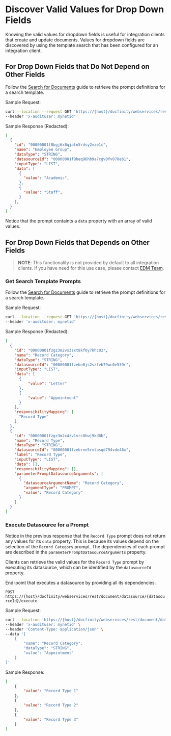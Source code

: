 # Discover Valid Values for Drop Down Fields

Knowing the valid values for dropdown fields is useful for integration clients that create and update documents. Values for dropdown fields are discovered by using the template search that has been configured for an integration client.

## For Drop Down Fields that Do Not Depend on Other Fields

Follow the [Search for Documents](/docs/document-search.md) guide to retrieve the prompt definitions for a search template.

Sample Request:
```bash
curl --location --request GET 'https://{host}/docfinity/webservices/rest/document/search/prompts/{searchID}/EXECUTION' \
--header 'x-audituser: mynetid' 
```

Sample Response (Redacted):

```json
[
  {
    "id": "00000001f8bgj6x8qjatn5rdsy2vze1c",
    "name": "Employee Group",
    "dataType": "STRING",
    "datasourceId": "00000001f8beq96hb9a7cgv0fv078eb1",
    "inputType": "LIST",
    "data": [
      {
        "value": "Academic",
      },
      {
        "value": "Staff",
      }
    ],
  }
]
```

Notice that the prompt containts a `data` property with an array of valid values.

## For Drop Down Fields that Depends on Other Fields

> __NOTE__: This functionality is not provided by default to all integration clients. If you have need for this use case, please contact [EDM Team](https://uw.service-now.com/sp?id=sc_cat_item&sys_id=07d54f351bbbd5d0cc990dc0604bcbff%20).

### Get Search Template Prompts

Follow the [Search for Documents](/docs/document-search.md) guide to retrieve the prompt definitions for a search template.

Sample Request:
```bash
curl --location --request GET 'https://{host}/docfinity/webservices/rest/document/search/prompts/{searchID}/EXECUTION' \
--header 'x-audituser: mynetid' 
```

Sample Response (Redacted):

```json
[
  {
    "id": "00000001fzgz3m2vs3zxt8kf0y7khc02",
    "name": "Record Category",
    "dataType": "STRING",
    "datasourceId": "00000001fzebn0js2szfvb79wc0e539r",
    "inputType": "LIST",
    "data": [
      {
          "value": "Letter"
      },
      {
          "value": "Appointment"
      }
    ],
    "responsibilityMapping": [
      "Record Type"
    ]
  },
  {
    "id": "00000001fzgz3m2x4zv1vrc0hwj9kd8b",
    "name": "Record Type",
    "dataType": "STRING",
    "datasourceId": "00000001fzebrne5rvtasqd794vde48x",
    "label": "Record Type",
    "inputType": "LIST",
    "data": [],
    "responsibilityMapping": [],
    "parameterPromptDatasourceArguments": [
      {
        "datasourceArgumentName": "Record Category",
        "argumentType": "PROMPT",
        "value": "Record Category"
      }
    ]
  }
]
```

### Execute Datasource for a Prompt

Notice in the previous response that the `Record Type` prompt does not return any values for its `data` property. This is because its values depend on the selection of the `Record Category` prompt. The dependencies of each prompt are described in the `parameterPromptDatasourceArguments` property.

Clients can retrieve the valid values for the `Record Type` prompt by executing its datasource, which can be identified by the `datasourceId` property.

End-point that executes a datasource by providing all its dependencies:

`POST https://{host}/docfinity/webservices/rest/document/datasource/{datasourceId}/execute`

Sample Request:

```bash
curl --location 'https://{host}/docfinity/webservices/rest/document/datasource/00000001fzebrne5rvtasqd794vde48x/execute' \
--header 'x-audituser: mynetid' \
--header 'Content-Type: application/json' \
--data '[
    {
        "name": "Record Category",
        "dataType": "STRING",
        "value": "Appointment"
    }
]'
```

Sample Response:

```json
[
    {
        "value": "Record Type 1"
    },
    {
        "value": "Record Type 2"
    },
    {
        "value": "Record Type 3"
    }
]
```